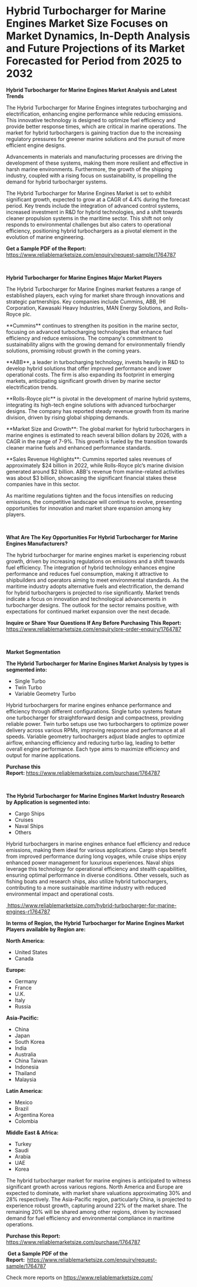 <p><h1>Hybrid Turbocharger for Marine Engines Market Size Focuses on Market Dynamics, In-Depth Analysis and Future Projections of its Market Forecasted for Period from 2025 to 2032</h1></p><p><strong>Hybrid Turbocharger for Marine Engines Market Analysis and Latest Trends</strong></p>
<p><p>The Hybrid Turbocharger for Marine Engines integrates turbocharging and electrification, enhancing engine performance while reducing emissions. This innovative technology is designed to optimize fuel efficiency and provide better response times, which are critical in marine operations. The market for hybrid turbochargers is gaining traction due to the increasing regulatory pressures for greener marine solutions and the pursuit of more efficient engine designs.</p><p>Advancements in materials and manufacturing processes are driving the development of these systems, making them more resilient and effective in harsh marine environments. Furthermore, the growth of the shipping industry, coupled with a rising focus on sustainability, is propelling the demand for hybrid turbocharger systems. </p><p>The Hybrid Turbocharger for Marine Engines Market is set to exhibit significant growth, expected to grow at a CAGR of 4.4% during the forecast period. Key trends include the integration of advanced control systems, increased investment in R&D for hybrid technologies, and a shift towards cleaner propulsion systems in the maritime sector. This shift not only responds to environmental challenges but also caters to operational efficiency, positioning hybrid turbochargers as a pivotal element in the evolution of marine engineering.</p></p>
<p><strong>Get a Sample PDF of the Report:&nbsp;</strong> <a href="https://www.reliablemarketsize.com/enquiry/request-sample/1764787?utm_campaign=2186&utm_medium=2&utm_source=Github&utm_content=ia&utm_term=22022025&utm_id=hybrid-turbocharger-for-marine-engines">https://www.reliablemarketsize.com/enquiry/request-sample/1764787</a></p>
<p>&nbsp;</p>
<p><strong>Hybrid Turbocharger for Marine Engines Major Market Players</strong></p>
<p><p>The Hybrid Turbocharger for Marine Engines market features a range of established players, each vying for market share through innovations and strategic partnerships. Key companies include Cummins, ABB, IHI Corporation, Kawasaki Heavy Industries, MAN Energy Solutions, and Rolls-Royce plc.</p><p>**Cummins** continues to strengthen its position in the marine sector, focusing on advanced turbocharging technologies that enhance fuel efficiency and reduce emissions. The company's commitment to sustainability aligns with the growing demand for environmentally friendly solutions, promising robust growth in the coming years.</p><p>**ABB**, a leader in turbocharging technology, invests heavily in R&D to develop hybrid solutions that offer improved performance and lower operational costs. The firm is also expanding its footprint in emerging markets, anticipating significant growth driven by marine sector electrification trends.</p><p>**Rolls-Royce plc** is pivotal in the development of marine hybrid systems, integrating its high-tech engine solutions with advanced turbocharger designs. The company has reported steady revenue growth from its marine division, driven by rising global shipping demands.</p><p>**Market Size and Growth**: The global market for hybrid turbochargers in marine engines is estimated to reach several billion dollars by 2026, with a CAGR in the range of 7-9%. This growth is fueled by the transition towards cleaner marine fuels and enhanced performance standards.</p><p>**Sales Revenue Highlights**: Cummins reported sales revenues of approximately $24 billion in 2022, while Rolls-Royce plc’s marine division generated around $2 billion. ABB's revenue from marine-related activities was about $3 billion, showcasing the significant financial stakes these companies have in this sector.</p><p>As maritime regulations tighten and the focus intensifies on reducing emissions, the competitive landscape will continue to evolve, presenting opportunities for innovation and market share expansion among key players.</p></p>
<p>&nbsp;</p>
<p><strong>What Are The Key Opportunities For Hybrid Turbocharger for Marine Engines Manufacturers?</strong></p>
<p><p>The hybrid turbocharger for marine engines market is experiencing robust growth, driven by increasing regulations on emissions and a shift towards fuel efficiency. The integration of hybrid technology enhances engine performance and reduces fuel consumption, making it attractive to shipbuilders and operators aiming to meet environmental standards. As the maritime industry adopts alternative fuels and electrification, the demand for hybrid turbochargers is projected to rise significantly. Market trends indicate a focus on innovation and technological advancements in turbocharger designs. The outlook for the sector remains positive, with expectations for continued market expansion over the next decade.</p></p>
<p><strong>Inquire or Share Your Questions If Any Before Purchasing This Report:</strong> <a href="https://www.reliablemarketsize.com/enquiry/pre-order-enquiry/1764787?utm_campaign=2186&utm_medium=2&utm_source=Github&utm_content=ia&utm_term=22022025&utm_id=hybrid-turbocharger-for-marine-engines">https://www.reliablemarketsize.com/enquiry/pre-order-enquiry/1764787</a></p>
<p>&nbsp;</p>
<p><strong>Market Segmentation</strong></p>
<p><strong>The Hybrid Turbocharger for Marine Engines Market Analysis by types is segmented into:</strong></p>
<p><ul><li>Single Turbo</li><li>Twin Turbo</li><li>Variable Geometry Turbo</li></ul></p>
<p><p>Hybrid turbochargers for marine engines enhance performance and efficiency through different configurations. Single turbo systems feature one turbocharger for straightforward design and compactness, providing reliable power. Twin turbo setups use two turbochargers to optimize power delivery across various RPMs, improving response and performance at all speeds. Variable geometry turbochargers adjust blade angles to optimize airflow, enhancing efficiency and reducing turbo lag, leading to better overall engine performance. Each type aims to maximize efficiency and output for marine applications.</p></p>
<p><strong>Purchase this Report:&nbsp;</strong><a href="https://www.reliablemarketsize.com/purchase/1764787?utm_campaign=2186&utm_medium=2&utm_source=Github&utm_content=ia&utm_term=22022025&utm_id=hybrid-turbocharger-for-marine-engines">https://www.reliablemarketsize.com/purchase/1764787</a></p>
<p>&nbsp;</p>
<p><strong>The Hybrid Turbocharger for Marine Engines Market Industry Research by Application is segmented into:</strong></p>
<p><ul><li>Cargo Ships</li><li>Cruises</li><li>Naval Ships</li><li>Others</li></ul></p>
<p><p>Hybrid turbochargers in marine engines enhance fuel efficiency and reduce emissions, making them ideal for various applications. Cargo ships benefit from improved performance during long voyages, while cruise ships enjoy enhanced power management for luxurious experiences. Naval ships leverage this technology for operational efficiency and stealth capabilities, ensuring optimal performance in diverse conditions. Other vessels, such as fishing boats and research ships, also utilize hybrid turbochargers, contributing to a more sustainable maritime industry with reduced environmental impact and operational costs.</p></p>
<p><a href="https://www.reliablemarketsize.com/hybrid-turbocharger-for-marine-engines-r1764787?utm_campaign=2186&utm_medium=2&utm_source=Github&utm_content=ia&utm_term=22022025&utm_id=hybrid-turbocharger-for-marine-engines">&nbsp;https://www.reliablemarketsize.com/hybrid-turbocharger-for-marine-engines-r1764787</a></p>
<p><strong>In terms of Region, the Hybrid Turbocharger for Marine Engines Market Players available by Region are:</strong></p>
<p>
    <p> <strong> North America: </strong>
        <ul>
            <li>United States</li>
            <li>Canada</li>
        </ul>
        </p> 
    <p> <strong> Europe: </strong>
        <ul>
            <li>Germany</li>
            <li>France</li>
            <li>U.K.</li>
            <li>Italy</li>
            <li>Russia</li>
        </ul>
        </p> 
    <p> <strong> Asia-Pacific: </strong>
        <ul>
            <li>China</li>
            <li>Japan</li>
            <li>South Korea</li>
            <li>India</li>
            <li>Australia</li>
            <li>China Taiwan</li>
            <li>Indonesia</li>
            <li>Thailand</li>
            <li>Malaysia</li>
        </ul>
        </p> 
    <p> <strong> Latin America: </strong>
        <ul>
            <li>Mexico</li>
            <li>Brazil</li>
            <li>Argentina Korea</li>
            <li>Colombia</li>
        </ul>
        </p> 
    <p> <strong> Middle East & Africa: </strong>
        <ul>
            <li>Turkey</li>
            <li>Saudi</li>
            <li>Arabia</li>
            <li>UAE</li>
            <li>Korea</li>
        </ul>
    </p>
    </p>
<p><p>The hybrid turbocharger market for marine engines is anticipated to witness significant growth across various regions. North America and Europe are expected to dominate, with market share valuations approximating 30% and 28% respectively. The Asia-Pacific region, particularly China, is projected to experience robust growth, capturing around 22% of the market share. The remaining 20% will be shared among other regions, driven by increased demand for fuel efficiency and environmental compliance in maritime operations.</p></p>
<p><strong>Purchase this Report: </strong><a href="https://www.reliablemarketsize.com/purchase/1764787?utm_campaign=2186&utm_medium=2&utm_source=Github&utm_content=ia&utm_term=22022025&utm_id=hybrid-turbocharger-for-marine-engines">https://www.reliablemarketsize.com/purchase/1764787</a></p>
<p>&nbsp;<strong>Get a Sample PDF of the Report:&nbsp;&nbsp;</strong><a href="https://www.reliablemarketsize.com/enquiry/request-sample/1764787?utm_campaign=2186&utm_medium=2&utm_source=Github&utm_content=ia&utm_term=22022025&utm_id=hybrid-turbocharger-for-marine-engines">https://www.reliablemarketsize.com/enquiry/request-sample/1764787</a></p>
<p><strong></strong></p>
<p>Check more reports on <a href="https://www.reliablemarketsize.com/?utm_campaign=2186&utm_medium=2&utm_source=Github&utm_content=ia&utm_term=22022025&utm_id=hybrid-turbocharger-for-marine-engines">https://www.reliablemarketsize.com/</a></p>